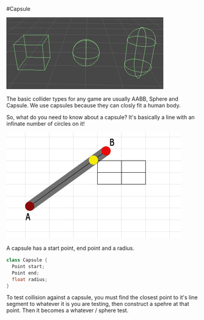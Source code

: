 #Capsule

![Capsule](unity-collider-types.png)

The basic collider types for any game are usually AABB, Sphere and Capsule. We use capsules because they can closly fit a human body.

So, what do you need to know about a capsule? It's basically a line with an infinate number of circles on it!

![col](coll.jpg)

A capsule has a start point, end point and a radius.

```cs
class Capsule {
  Point start;
  Point end;
  float radius;
}
```

To test collision against a capsule, you must find the closest point to it's line segment to whatever it is you are testing, then construct a spehre at that point. Then it becomes a whatever / sphere test.